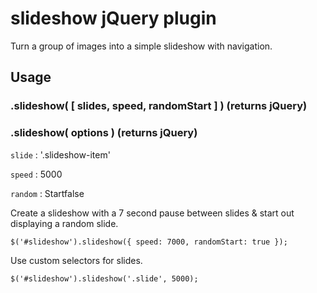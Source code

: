 # slideshow jQuery plugin

Turn a group of images into a simple slideshow with navigation.

## Usage
### .slideshow( [ slides, speed, randomStart ] ) (returns jQuery)
### .slideshow( options ) (returns jQuery)

`slide` : '.slideshow-item'

`speed` :  5000

`random` : Startfalse

Create a slideshow with a 7 second pause between slides & start out displaying a random slide.

	$('#slideshow').slideshow({ speed: 7000, randomStart: true });


Use custom selectors for slides.

	$('#slideshow').slideshow('.slide', 5000);



